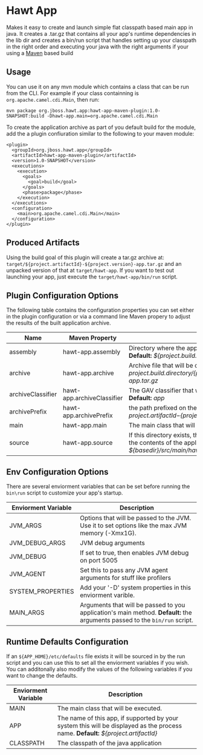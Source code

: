 Hawt App
========

Makes it easy to create and launch simple flat classpath based main app in java.  It creates a .tar.gz that contains all your app's runtime
dependencies in the lib dir and creates a bin/run script that handles setting up your classpath in the right order and executing your
java with the right arguments if your using a [Maven](http://maven.apache.org) based build

Usage
-------

You can use it on any mvn module which contains a class that can be run from the CLI.  For example if your class containning is `org.apache.camel.cdi.Main`, then 
run:

    mvn package org.jboss.hawt.app:hawt-app-maven-plugin:1.0-SNAPSHOT:build -Dhawt-app.main=org.apache.camel.cdi.Main
    

To create the application archive as part of you default build for the module, add the a plugin confiuration similar to the following to your maven module:

    <plugin>
      <groupId>org.jboss.hawt.app</groupId>
      <artifactId>hawt-app-maven-plugin</artifactId>
      <version>1.0-SNAPSHOT</version>
      <executions>
        <execution>
          <goals>
            <goal>build</goal>
          </goals>
          <phase>package</phase>
        </execution>
      </executions>
      <configuration>
        <main>org.apache.camel.cdi.Main</main>
      </configuration>
    </plugin>

Produced Artifacts
------------------

Using the build goal of this plugin will create a tar.gz archive at: `target/${project.artifactId}-${project.version}-app.tar.gz` and an unpacked version of that at `target/hawt-app`.  If you want to test out launching your app, just
execute the `target/hawt-app/bin/run` script.

Plugin Configuration Options
----------------------------

The following table contains the configuration properties you can set either in the plugin configuration or via a command line Maven propery to adjust the results of the built application archive.

Name | Maven Property | Description 
-----| -------------- | -----------
assembly | hawt-app.assembly | Directory where the application assembly will be created. **Default:** *${project.build.directory}/hawt-app*
archive | hawt-app.archive | Archive file that will be created. **Default:** *${project.build.directory}/${project.artifactId}-${project.version}-app.tar.gz*
archiveClassifier | hawt-app.archiveClassifier | The GAV classifier that will be assigned to the archive. **Default:** *app*
archivePrefix | hawt-app.archivePrefix | the path prefixed on the files within the archive. **Default:** *${project.artifactId}-${project.version}-app/*
main | hawt-app.main | The main class that will be executed by the launch process.
source | hawt-app.source | If this directory exists, then it's contents are used to augment the contents of the application assembly. **Default:** *${basedir}/src/main/hawt-app*

Env Configuration Options
-------------------------

There are several enviorment variables that can be set before running the `bin\run` script to customize your app's startup.  

Enviorment Variable | Description
------------------- | -----------
JVM_ARGS | Options that will be passed to the JVM.  Use it to set options like the max JVM memory (-Xmx1G).
JVM_DEBUG_ARGS | JVM debug arguments
JVM_DEBUG | If set to true, then enables JVM debug on port 5005
JVM_AGENT | Set this to pass any JVM agent arguments for stuff like profilers
SYSTEM_PROPERTIES | Add your '-D' system properties in this enviorment varible.
MAIN_ARGS | Arguments that will be passed to you application's main method.  **Default:** the arguments passed to the `bin/run` script.

Runtime Defaults Configuration
------------------------------

If an `${APP_HOME}/etc/defaults` file exists it will be sourced in by the run script and you can use this to set
all the enviorment variables if you wish.  You can additonally also modify the values of the following variables if you want to change the defaults.

Enviorment Variable | Description
------------------- | -----------
MAIN | The main class that will be executed.
APP | The name of this app, if supported by your system this will be displayed as the process name. **Default:** *${project.artifactId}*
CLASSPATH | The classpath of the java application

